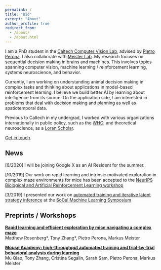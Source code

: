 ```yaml
---
permalink: /
title: "Bio"
excerpt: "About"
author_profile: true
redirect_from: 
  - /about/
  - /about.html
---
```


I am a PhD student in the [Caltech Computer Vision Lab](http://www.vision.caltech.edu), advised by [Pietro Perona](https://en.wikipedia.org/wiki/Pietro_Perona). I also collaborate with [Meister Lab](https://meisterlab.caltech.edu). My research focuses on sequential decision making in brains and machines. This involves topics spanning computer vision, machine learning / reinforcement learning, systems neuroscience, and behavior.

Currently, I am working on understanding animal decision making in complex tasks and thinking about applications in model-based reinforcement learning. I believe we build better AI by learning about intelligence from its source. On the application side, I am interested in problems that deal with decision making and planning as well as spatiotemporal data.

Previous to Caltech in my undergrad, I worked with various organizations internationally in public policy, such as the [WHO](https://www.who.int), and theoretical neuroscience, as a [Loran Scholar](https://loranscholar.ca).

[Get in touch](mailto:tonyzhang@caltech.edu).



## News
[6/2020] I will be joining Google X as an AI Resident for the summer.

[10/2019] Our work on rapid learning and intrinsic motivated exploration in complex maze environments for mice has been accepted to the [NeurIPS Biological and Artificial Reinforcement Learning workshop](https://sites.google.com/view/biologicalandartificialrl)

[3/2019] I presented our work on [automated training and iterative latent strategy inference](https://www.biorxiv.org/content/10.1101/467878v1) at the [SoCal Machine Learning Symposium](https://sites.google.com/view/socalml2019)


## Preprints / Workshops
[**Rapid learning and efficient exploration by mice navigating a complex maze**](https://sites.google.com/view/biologicalandartificialrl)  
Matthew  Rosenberg*, Tony Zhang*, Pietro Perona, Markus Meister

[**Mouse Academy: high-throughput automated training and trial-by-trial behavioral analysis during learning**](https://www.biorxiv.org/content/10.1101/467878v1)  
Mu Qiao, Tony Zhang, Cristina Segalin, Sarah Sam, Pietro Perona, Markus Meister
